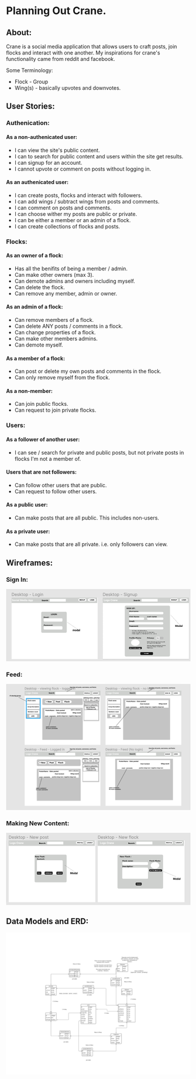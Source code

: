 # Planning Out Crane.

## About:

Crane is a social media application that allows users to craft posts, join flocks and interact with one another. My inspirations for crane's functionality came from reddit and facebook.

Some Terminology:
- Flock - Group
- Wing(s) - basically upvotes and downvotes.

## User Stories:

### Authenication:

#### As a non-authenicated user:
- I can view the site's public content.
- I can to search for public content and users within the site get results.
- I can signup for an account.
- I cannot upvote or comment on posts without logging in.

#### As an authenicated user:
- I can create posts, flocks and interact with followers.
- I can add wings / subtract wings from posts and comments.
- I can comment on posts and comments.
- I can choose wither my posts are public or private.
- I can be either a member or an admin of a flock.
- I can create collections of flocks and posts.

### Flocks:

#### As an owner of a flock:
- Has all the benifits of being a member / admin.
- Can make other owners (max 3).
- Can demote admins and owners including myself.
- Can delete the flock.
- Can remove any member, admin or owner.

#### As an admin of a flock:
- Can remove members of a flock.
- Can delete ANY posts / comments in a flock.
- Can change properties of a flock.
- Can make other members admins.
- Can demote myself.

#### As a member of a flock:
- Can post or delete my own posts and comments in the flock.
- Can only remove myself from the flock.

#### As a non-member:
- Can join public flocks.
- Can request to join private flocks.

### Users:

#### As a follower of another user:
- I can see / search for private and public posts, but not private posts in flocks I'm not a member of.

#### Users that are not followers:
- Can follow other users that are public.
- Can request to follow other users.

#### As a public user:
- Can make posts that are all public. This includes non-users.

#### As a private user:
- Can make posts that are all private. i.e. only followers can view.

## Wireframes:

### Sign In:

![sign in / sign up modals](./public/assets/SignIn_SignUp.png)

### Feed:

![crane feed UI](./public/assets/FeedUI.png)

### Making New Content:

![crane new content creation](./public/assets/makingNewContent.png)

## Data Models and ERD:

![Data models and relations](./public/assets/craneDbRelations.jpeg)

